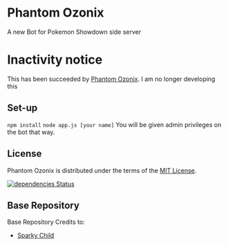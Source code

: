 # Phantom Ozonix
A new Bot for Pokemon Showdown side server

# Inactivity notice

This has been succeeded by [Phantom Ozonix][2].
I am no longer developing this

[2]: https://github.com/FlyingPhantom/Phantom-Ozonix

Set-up
------
``npm install``
``node app.js [your name]``
You will be given admin privileges on the bot that way.

License
-------
Phantom Ozonix is distributed under the terms of the [MIT License][1].

  [1]: https://github.com/FlyingPhantom/Phantom-Ozonix/blob/master/LICENSE


[![dependencies Status](https://david-dm.org/FlyingPhantom/Phantom-Ozonix/status.svg)](https://david-dm.org/FlyingPhantom/Phantom-Ozonix)

Base Repository 
---------------
Base Repository Credits to:
- [Sparky Child](https://github.com/sparkychild)

